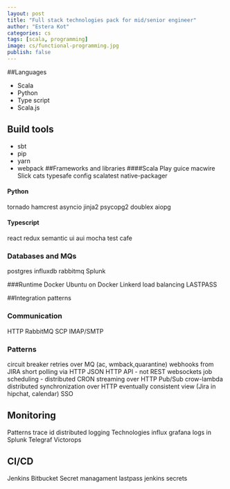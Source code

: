 ```yaml
---
layout: post
title: "Full stack technologies pack for mid/senior engineer" 
author: "Estera Kot"
categories: cs
tags: [scala, programming]
image: cs/functional-programming.jpg
publish: false
---
```


##Languages
* Scala
* Python
* Type script
* Scala.js
## Build tools
* sbt
* pip
* yarn
* webpack
##Frameworks and libraries
####Scala
Play
guice
macwire
Slick
cats
typesafe config
scalatest
native-packager
#### Python
tornado
hamcrest
asyncio
jinja2
psycopg2
doublex
aiopg
#### Typescript
react
redux
semantic ui
aui
mocha
test cafe
### Databases and MQs
postgres
influxdb
rabbitmq
Splunk

###Runtime
Docker
Ubuntu on Docker
Linkerd
load balancing
LASTPASS

##Integration patterns
### Communication
HTTP
RabbitMQ
SCP
IMAP/SMTP
### Patterns
circuit breaker
retries over MQ (ac, wmback,quarantine)
webhooks from JIRA
short polling via HTTP
JSON HTTP API - not REST
websockets
job scheduling - distributed CRON
streaming over HTTP
Pub/Sub
crow-lambda
distributed synchronization over HTTP
eventually consistent view (Jira in hipchat, calendar)
SSO

## Monitoring
Patterns
trace id
distributed logging
Technologies
influx
grafana
logs in Splunk
Telegraf
Victorops



## CI/CD 
   Jenkins
   Bitbucket
   Secret managament
   lastpass
   jenkins secrets